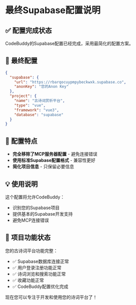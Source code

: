 # 最终Supabase配置说明

## ✅ 配置完成状态

CodeBuddy的Supabase配置已经完成，采用最简化的配置方案。

## 🔧 最终配置
```json
{
  "supabase": {
    "url": "https://rbarqocuypmpybeckwxk.supabase.co",
    "anonKey": "您的Anon Key"
  },
  "project": {
    "name": "古诗词赏析平台",
    "type": "vue",
    "framework": "vue3",
    "database": "supabase"
  }
}
```

## 🚀 配置特点
- **完全移除了MCP服务器配置** - 避免连接错误
- **使用标准Supabase配置格式** - 兼容性更好
- **简化项目信息** - 只保留必要信息

## 💡 使用说明
这个配置将允许CodeBuddy：
- 识别您的Supabase项目
- 提供基本的Supabase开发支持
- 避免MCP连接错误

## 🎯 项目功能状态
您的古诗词平台功能完整：
- ✅ Supabase数据库连接正常
- ✅ 用户登录注册功能正常
- ✅ 诗词浏览和搜索功能正常
- ✅ 收藏功能正常
- ✅ CodeBuddy配置优化完成

现在您可以专注于开发和使用您的诗词平台了！